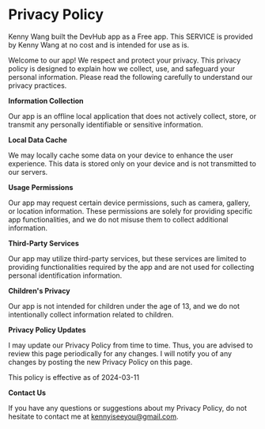 Privacy Policy
===

Kenny Wang built the DevHub app as a Free app. This SERVICE is provided by Kenny Wang at no cost and is intended for use as is.

Welcome to our app! We respect and protect your privacy. This privacy policy is designed to explain how we collect, use, and safeguard your personal information. Please read the following carefully to understand our privacy practices.

**Information Collection**

Our app is an offline local application that does not actively collect, store, or transmit any personally identifiable or sensitive information.

**Local Data Cache**

We may locally cache some data on your device to enhance the user experience. This data is stored only on your device and is not transmitted to our servers.

**Usage Permissions**

Our app may request certain device permissions, such as camera, gallery, or location information. These permissions are solely for providing specific app functionalities, and we do not misuse them to collect additional information.

**Third-Party Services**

Our app may utilize third-party services, but these services are limited to providing functionalities required by the app and are not used for collecting personal identification information.

**Children's Privacy**

Our app is not intended for children under the age of 13, and we do not intentionally collect information related to children.

**Privacy Policy Updates**

I may update our Privacy Policy from time to time. Thus, you are advised to review this page periodically for any changes. I will notify you of any changes by posting the new Privacy Policy on this page.

This policy is effective as of 2024-03-11

**Contact Us**

If you have any questions or suggestions about my Privacy Policy, do not hesitate to contact me at kennyiseeyou@gmail.com.